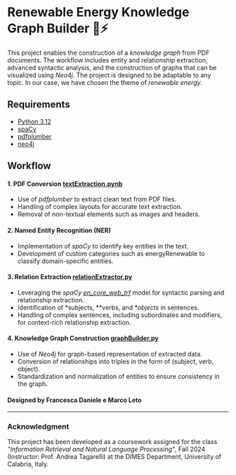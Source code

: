 # Renewable Energy Knowledge Graph Builder 🌱⚡

This project enables the construction of a *knowledge graph* from PDF documents. The workflow includes entity and relationship extraction, advanced syntactic analysis, and the construction of graphs that can be visualized using *Neo4j*.
The project is designed to be adaptable to any topic. In our case, we have chosen the theme of *renewable energy*.

## Requirements
- [Python 3.12](https://www.python.org/downloads/)
- [spaCy](https://spacy.io/usage)
- [pdfplumber](https://pypi.org/project/pdfplumber/0.1.2/)
- [neo4j](https://neo4j.com/)

## Workflow
#### 1. PDF Conversion [textExtraction.pynb](textExtraction.ipynb)

- Use of *pdfplumber* to extract clean text from PDF files.
- Handling of complex layouts for accurate text extraction.
- Removal of non-textual elements such as images and headers.

#### 2. Named Entity Recognition (NER)
- Implementation of *spaCy* to identify key entities in the text.
- Development of custom categories such as energyRenewable to classify domain-specific entities.

#### 3. Relation Extraction [relationExtractor.py](NER/relationExtractor.py)
- Leveraging the *spaCy [en_core_web_trf](https://spacy.io/models/en#en_core_web_trf)* model for syntactic parsing and relationship extraction.
- Identification of *subjects, **verbs, and **objects* in sentences.
- Handling of complex sentences, including subordinates and modifiers, for context-rich relationship extraction.

#### 4. Knowledge Graph Construction [graphBuilder.py](NER/graphBuilder.py)
- Use of *Neo4j* for graph-based representation of extracted data.
- Conversion of relationships into triples in the form of (subject, verb, object).
- Standardization and normalization of entities to ensure consistency in the graph.


#### Designed by Francesca Daniele e Marco Leto

-----

### Acknowledgment
This project has been developed as a coursework assigned for the class *"Information Retrieval and Natural Language Processing"*, Fall 2024 (Instructor: Prof. Andrea Tagarelli) at the DIMES Department, University of Calabria, Italy.

